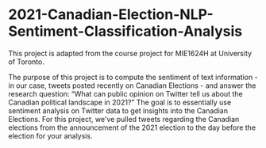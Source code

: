 # 2021-Canadian-Election-NLP-Sentiment-Classification-Analysis
This project is adapted from the course project for MIE1624H at University of Toronto.

The purpose of this project is to compute the sentiment of text information - in our case, tweets posted recently on Canadian Elections - and answer the research question: “What can public opinion on Twitter tell us about the Canadian political landscape in 2021?” The goal is to essentially use sentiment analysis on Twitter data to get insights into the Canadian Elections. For this project, we've pulled tweets regarding the Canadian elections from the announcement of the 2021 election to the day before the election for your analysis.
